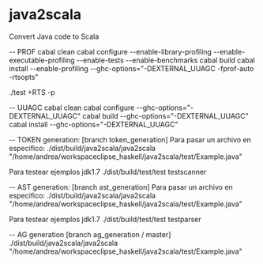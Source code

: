 # java2scala
Convert Java code to Scala

-- PROF
cabal clean
cabal configure --enable-library-profiling --enable-executable-profiling --enable-tests --enable-benchmarks 
cabal build 
cabal install --enable-profiling --ghc-options="-DEXTERNAL_UUAGC -fprof-auto -rtsopts"

./test +RTS -p

-- UUAGC
cabal clean
cabal configure --ghc-options="-DEXTERNAL_UUAGC"
cabal build --ghc-options="-DEXTERNAL_UUAGC"
cabal install --ghc-options="-DEXTERNAL_UUAGC"

-- TOKEN generation: [branch token_generation]
Para pasar un archivo en especifico:
./dist/build/java2scala/java2scala  "/home/andrea/workspaceclipse_haskell/java2scala/test/Example.java"

Para testear ejemplos jdk1.7 
./dist/build/test/test
testscanner


-- AST generation: [branch ast_generation]
Para pasar un archivo en especifico:
./dist/build/java2scala/java2scala  "/home/andrea/workspaceclipse_haskell/java2scala/test/Example.java"

Para testear ejemplos jdk1.7 
./dist/build/test/test
testparser

-- AG generation [branch ag_generation / master]
./dist/build/java2scala/java2scala  "/home/andrea/workspaceclipse_haskell/java2scala/test/Example.java"